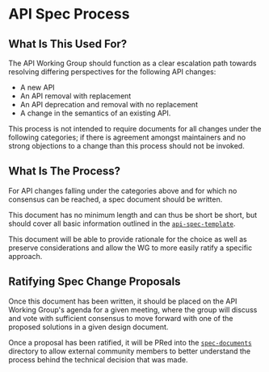 # API Spec Process

## What Is This Used For?

The API Working Group should function as a clear escalation path towards resolving differing perspectives for the following API changes:
* A new API
* An API removal with replacement
* An API deprecation and removal with no replacement
* A change in the semantics of an existing API.

This process is not intended to require documents for all changes under the following categories; if there is agreement amongst maintainers and no strong objections to a change than this process should not be invoked.

## What Is The Process?

For API changes falling under the categories above and for which no consensus can be reached, a spec document should be written.

This document has no minimum length and can thus be short be short, but should cover all basic information outlined in the [`api-spec-template`](spec-documents/api-spec-template.md).

This document will be able to provide rationale for the choice as well as preserve considerations and allow the WG to more easily ratify a specific approach.

## Ratifying Spec Change Proposals

Once this document has been written, it should be placed on the API Working Group's agenda for a given meeting, where the group will discuss and vote with sufficient consensus to move forward with one of the proposed solutions in a given design document.

Once a proposal has been ratified, it will be PRed into the [`spec-documents`](TBD) directory to allow external community members to better understand the process behind the technical decision that was made.
